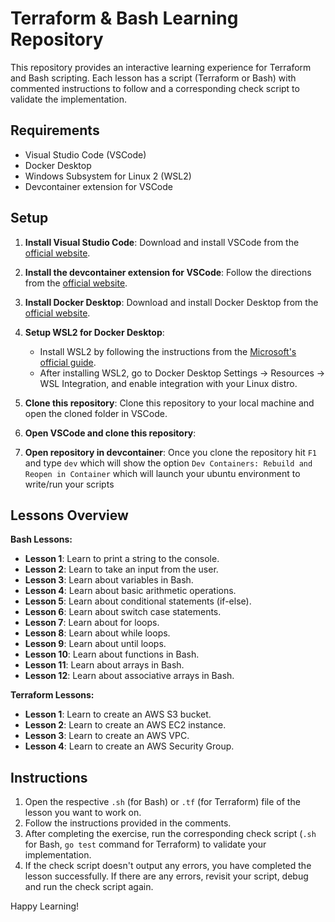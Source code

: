# Terraform & Bash Learning Repository

This repository provides an interactive learning experience for Terraform and Bash scripting. Each lesson has a script (Terraform or Bash) with commented instructions to follow and a corresponding check script to validate the implementation.

## Requirements

- Visual Studio Code (VSCode)
- Docker Desktop
- Windows Subsystem for Linux 2 (WSL2)
- Devcontainer extension for VSCode

## Setup

1. **Install Visual Studio Code**: Download and install VSCode from the [official website](https://code.visualstudio.com/).

2. **Install the devcontainer extension for VSCode**: Follow the directions from the [official website](https://code.visualstudio.com/docs/devcontainers/tutorial).

3. **Install Docker Desktop**: Download and install Docker Desktop from the [official website](https://www.docker.com/products/docker-desktop).

4. **Setup WSL2 for Docker Desktop**:
    - Install WSL2 by following the instructions from the [Microsoft's official guide](https://docs.microsoft.com/en-us/windows/wsl/install-win10).
    - After installing WSL2, go to Docker Desktop Settings -> Resources -> WSL Integration, and enable integration with your Linux distro.

5. **Clone this repository**: Clone this repository to your local machine and open the cloned folder in VSCode.

6. **Open VSCode and clone this repository**:

7. **Open repository in devcontainer**: Once you clone the repository hit `F1` and type `dev` which will show the option `Dev Containers: Rebuild and Reopen in Container` which will launch your ubuntu environment to write/run your scripts

## Lessons Overview

**Bash Lessons:**

- **Lesson 1**: Learn to print a string to the console.
- **Lesson 2**: Learn to take an input from the user.
- **Lesson 3**: Learn about variables in Bash.
- **Lesson 4**: Learn about basic arithmetic operations.
- **Lesson 5**: Learn about conditional statements (if-else).
- **Lesson 6**: Learn about switch case statements.
- **Lesson 7**: Learn about for loops.
- **Lesson 8**: Learn about while loops.
- **Lesson 9**: Learn about until loops.
- **Lesson 10**: Learn about functions in Bash.
- **Lesson 11**: Learn about arrays in Bash.
- **Lesson 12**: Learn about associative arrays in Bash.

**Terraform Lessons:**

- **Lesson 1**: Learn to create an AWS S3 bucket.
- **Lesson 2**: Learn to create an AWS EC2 instance.
- **Lesson 3**: Learn to create an AWS VPC.
- **Lesson 4**: Learn to create an AWS Security Group.

## Instructions

1. Open the respective `.sh` (for Bash) or `.tf` (for Terraform) file of the lesson you want to work on.
2. Follow the instructions provided in the comments.
3. After completing the exercise, run the corresponding check script (`.sh` for Bash, `go test` command for Terraform) to validate your implementation.
4. If the check script doesn't output any errors, you have completed the lesson successfully. If there are any errors, revisit your script, debug and run the check script again.

Happy Learning!

